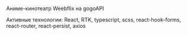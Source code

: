 Аниме-кинотеатр Weebflix на gogoAPI

Активные технологии: React, RTK, typescript, scss, react-hook-forms, react-router, react-persist, axios
